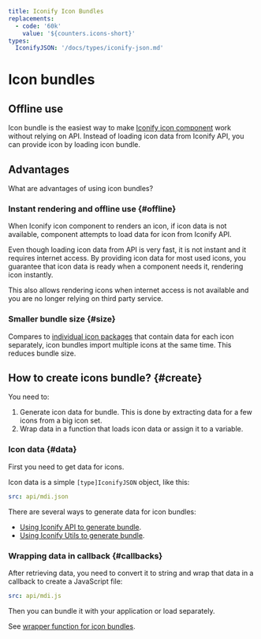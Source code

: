 ```yaml
title: Iconify Icon Bundles
replacements:
  - code: '60k'
    value: '${counters.icons-short}'
types:
  IconifyJSON: '/docs/types/iconify-json.md'
```

# Icon bundles

<bundles-intro></bundles-intro>

## Offline use

Icon bundle is the easiest way to make [Iconify icon component](/docs/icon-components/index.md) work without relying on API. Instead of loading icon data from Iconify API, you can provide icon by loading icon bundle.

## Advantages

What are advantages of using icon bundles?

### Instant rendering and offline use {#offline}

When Iconify icon component to renders an icon, if icon data is not available, component attempts to load data for icon from Iconify API.

Even though loading icon data from API is very fast, it is not instant and it requires internet access. By providing icon data for most used icons, you guarantee that icon data is ready when a component needs it, rendering icon instantly.

This also allows rendering icons when internet access is not available and you are no longer relying on third party service.

### Smaller bundle size {#size}

Compares to [individual icon packages](/docs/icons/icons.md) that contain data for each icon separately, icon bundles import multiple icons at the same time. This reduces bundle size.

## How to create icons bundle? {#create}

You need to:

1. Generate icon data for bundle. This is done by extracting data for a few icons from a big icon set.
2. Wrap data in a function that loads icon data or assign it to a variable.

### Icon data {#data}

First you need to get data for icons.

Icon data is a simple `[type]IconifyJSON` object, like this:

```yaml
src: api/mdi.json
```

There are several ways to generate data for icon bundles:

- [Using Iconify API to generate bundle](./api.md).
- [Using Iconify Utils to generate bundle](./utils.md).

### Wrapping data in callback {#callbacks}

After retrieving data, you need to convert it to string and wrap that data in a callback to create a JavaScript file:

```yaml
src: api/mdi.js
```

Then you can bundle it with your application or load separately.

See [wrapper function for icon bundles](./wrapper.md).
